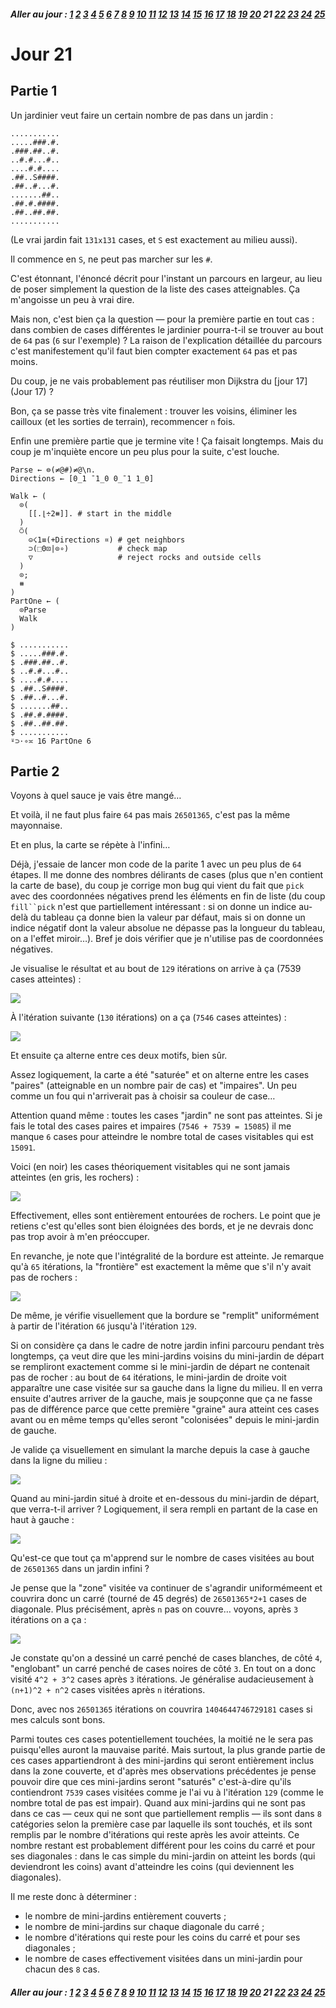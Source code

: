 ##### Aller au jour : [1](Jour%201) [2](Jour%202) [3](Jour%203) [4](Jour%204) [5](Jour%205) [6](Jour%206) [7](Jour%207) [8](Jour%208) [9](Jour%209) [10](Jour%2010) [11](Jour%2011) [12](Jour%2012) [13](Jour%2013) [14](Jour%2014) [15](Jour%2015) [16](Jour%2016) [17](Jour%2017) [18](Jour%2018) [19](Jour%2019) [20](Jour%2020) 21 [22](Jour%2022) [23](Jour%2023) [24](Jour%2024) [25](Jour%2025) 

# Jour 21

## Partie 1

Un jardinier veut faire un certain nombre de pas dans un jardin :

```no_run
...........
.....###.#.
.###.##..#.
..#.#...#..
....#.#....
.##..S####.
.##..#...#.
.......##..
.##.#.####.
.##..##.##.
...........
```

(Le vrai jardin fait `131x131` cases, et `S` est exactement au milieu aussi).

Il commence en `S`, ne peut pas marcher sur les `#`.

C'est étonnant, l'énoncé décrit pour l'instant un parcours en largeur, au lieu de poser simplement la question de la liste des cases atteignables. Ça m'angoisse un peu à vrai dire.

Mais non, c'est bien ça la question — pour la première partie en tout cas : dans combien de cases différentes le jardinier pourra-t-il se trouver au bout de `64` pas (`6` sur l'exemple) ? La raison de l'explication détaillée du parcours c'est manifestement qu'il faut bien compter exactement `64` pas et pas moins.

Du coup, je ne vais probablement pas réutiliser mon Dijkstra du [jour 17](Jour 17) ?

Bon, ça se passe très vite finalement : trouver les voisins, éliminer les cailloux (et les sorties de terrain), recommencer `n` fois.

Enfin une première partie que je termine vite ! Ça faisait longtemps. Mais du coup je m'inquiète encore un peu plus pour la suite, c'est louche.

```
Parse ← ⊜(≠@#)≠@\n.
Directions ← [0_1 ¯1_0 0_¯1 1_0]

Walk ← (
  ⊙(
    [[.⌊÷2⧻]]. # start in the middle
  )
  ⍥(
    ⊝☇1≡(+Directions ¤) # get neighbors
    ⊃(⬚0⊡|⊙∘)           # check map
    ▽                   # reject rocks and outside cells
  )
  ⊙;
  ⧻
)
PartOne ← (
  ⊙Parse
  Walk
)

$ ...........
$ .....###.#.
$ .###.##..#.
$ ..#.#...#..
$ ....#.#....
$ .##..S####.
$ .##..#...#.
$ .......##..
$ .##.#.####.
$ .##..##.##.
$ ...........
⍤⊃⋅∘≍ 16 PartOne 6
```

## Partie 2

Voyons à quel sauce je vais être mangé…

Et voilà, il ne faut plus faire `64` pas mais `26501365`, c'est pas la même mayonnaise.

Et en plus, la carte se répète à l'infini…

Déjà, j'essaie de lancer mon code de la parite 1 avec un peu plus de `64` étapes. Il me donne des nombres délirants de cases (plus que n'en contient la carte de base), du coup je corrige mon bug qui vient du fait que `pick` avec des coordonnées négatives prend les éléments en fin de liste (du coup `fill``pick` n'est que partiellement intéressant : si on donne un indice au-delà du tableau ça donne bien la valeur par défaut, mais si on donne un indice négatif dont la valeur absolue ne dépasse pas la longueur du tableau, on a l'effet miroir…). Bref je dois vérifier que je n'utilise pas de coordonnées négatives.

Je visualise le résultat et au bout de `129` itérations on arrive à ça (7539 cases atteintes) :

![](day21-7539.png)

À l'itération suivante (`130` itérations) on a ça (`7546` cases atteintes) :

![](day21-7546.png)

Et ensuite ça alterne entre ces deux motifs, bien sûr.

Assez logiquement, la carte a été "saturée" et on alterne entre les cases "paires" (atteignable en un nombre pair de cas) et "impaires". Un peu comme un fou qui n'arriverait pas à choisir sa couleur de case…

Attention quand même : toutes les cases "jardin" ne sont pas atteintes. Si je fais le total des cases paires et impaires (`7546 + 7539 = 15085`) il me manque `6` cases pour atteindre le nombre total de cases visitables qui est `15091`.

Voici (en noir) les cases théoriquement visitables qui ne sont jamais atteintes (en gris, les rochers) :

![](day21-all.png)

Effectivement, elles sont entièrement entourées de rochers. Le point que je retiens c'est qu'elles sont bien éloignées des bords, et je ne devrais donc pas trop avoir à m'en préoccuper.

En revanche, je note que l'intégralité de la bordure est atteinte. Je remarque qu'à `65` itérations, la "frontière" est exactement la même que s'il n'y avait pas de rochers :

![](day21-64.png)

De même, je vérifie visuellement que la bordure se "remplit" uniformément à partir de l'itération `66` jusqu'à l'itération `129`.

Si on considère ça dans le cadre de notre jardin infini parcouru pendant très longtemps, ça veut dire que les mini-jardins voisins du mini-jardin de départ se rempliront exactement comme si le mini-jardin de départ ne contenait pas de rocher : au bout de `64` itérations, le mini-jardin de droite voit apparaître une case visitée sur sa gauche dans la ligne du milieu. Il en verra ensuite d'autres arriver de la gauche, mais je soupçonne que ça ne fasse pas de différence parce que cette première "graine" aura atteint ces cases avant ou en même temps qu'elles seront "colonisées" depuis le mini-jardin de gauche.

Je valide ça visuellement en simulant la marche depuis la case à gauche dans la ligne du milieu :

![](day21-65-from-left.png)

Quand au mini-jardin situé à droite et en-dessous du mini-jardin de départ, que verra-t-il arriver ? Logiquement, il sera rempli en partant de la case en haut à gauche :

![](day21-65-from-topleft.png)

Qu'est-ce que tout ça m'apprend sur le nombre de cases visitées au bout de `26501365` dans un jardin infini ?

Je pense que la "zone" visitée va continuer de s'agrandir uniformémeent et couvrira donc un carré (tourné de 45 degrés) de `26501365*2+1` cases de diagonale. Plus précisément, après `n` pas on couvre… voyons, après `3` itérations on a ça :

![](day21-3.png)

Je constate qu'on a dessiné un carré penché de cases blanches, de côté `4`, "englobant" un carré penché de cases noires de côté `3`. En tout on a donc visité `4^2 + 3^2` cases après `3` itérations. Je généralise audacieusement à `(n+1)^2 + n^2` cases visitées après `n` itérations.

Donc, avec nos `26501365` itérations on couvrira `1404644746729181` cases si mes calculs sont bons.

Parmi toutes ces cases potentiellement touchées, la moitié ne le sera pas puisqu'elles auront la mauvaise parité. Mais surtout, la plus grande partie de ces cases appartiendront à des mini-jardins qui seront entièrement inclus dans la zone couverte, et d'après mes observations précédentes je pense pouvoir dire que ces mini-jardins seront "saturés" c'est-à-dire qu'ils contiendront `7539` cases visitées comme je l'ai vu à l'itération `129` (comme le nombre total de pas est impair). Quand aux mini-jardins qui ne sont pas dans ce cas — ceux qui ne sont que partiellement remplis — ils sont dans `8` catégories selon la première case par laquelle ils sont touchés, et ils sont remplis par le nombre d'itérations qui reste après les avoir atteints. Ce nombre restant est probablement différent pour les coins du carré et pour ses diagonales : dans le cas simple du mini-jardin on atteint les bords (qui deviendront les coins) avant d'atteindre les coins (qui deviennent les diagonales).

Il me reste donc à déterminer :
* le nombre de mini-jardins entièrement couverts ;
* le nombre de mini-jardins sur chaque diagonale du carré ;
* le nombre d'itérations qui reste pour les coins du carré et pour ses diagonales ;
* le nombre de cases effectivement visitées dans un mini-jardin pour chacun des `8` cas.

##### Aller au jour : [1](Jour%201) [2](Jour%202) [3](Jour%203) [4](Jour%204) [5](Jour%205) [6](Jour%206) [7](Jour%207) [8](Jour%208) [9](Jour%209) [10](Jour%2010) [11](Jour%2011) [12](Jour%2012) [13](Jour%2013) [14](Jour%2014) [15](Jour%2015) [16](Jour%2016) [17](Jour%2017) [18](Jour%2018) [19](Jour%2019) [20](Jour%2020) 21 [22](Jour%2022) [23](Jour%2023) [24](Jour%2024) [25](Jour%2025) 
